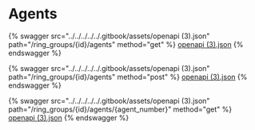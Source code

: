 # Agents

{% swagger src="../../../../../.gitbook/assets/openapi (3).json" path="/ring_groups/{id}/agents" method="get" %}
[openapi (3).json](<../../../../../.gitbook/assets/openapi (3).json>)
{% endswagger %}

{% swagger src="../../../../../.gitbook/assets/openapi (3).json" path="/ring_groups/{id}/agents" method="post" %}
[openapi (3).json](<../../../../../.gitbook/assets/openapi (3).json>)
{% endswagger %}

{% swagger src="../../../../../.gitbook/assets/openapi (3).json" path="/ring_groups/{id}/agents/{agent_number}" method="get" %}
[openapi (3).json](<../../../../../.gitbook/assets/openapi (3).json>)
{% endswagger %}
